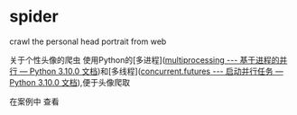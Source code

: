 # spider
 crawl the personal head portrait from web

关于个性头像的爬虫 使用Python的[多进程]([multiprocessing --- 基于进程的并行 — Python 3.10.0 文档](https://docs.python.org/zh-cn/3/library/multiprocessing.html#))和[多线程]([concurrent.futures --- 启动并行任务 — Python 3.10.0 文档](https://docs.python.org/zh-cn/3/library/concurrent.futures.html)),便于头像爬取

在案例中 查看

